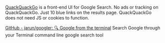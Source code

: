 
[QuackQuackGo](https://quackquackgo.net/)
is a front-end UI for Google Search. No ads or tracking on QuackQuackGo. Just 10 blue links on the results page. QuackQuackGo does not need JS or cookies to function. 

[GitHub - jarun/googler: :mag: Google from the terminal](https://github.com/jarun/googler)
Search Google through your Terminal
command line google search tool

